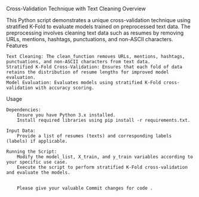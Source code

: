 Cross-Validation Technique with Text Cleaning
Overview

This Python script demonstrates a unique cross-validation technique using stratified K-Fold to evaluate models trained on preprocessed text data. The preprocessing involves cleaning text data such as resumes by removing URLs, mentions, hashtags, punctuations, and non-ASCII characters.
Features

    Text Cleaning: The clean_function removes URLs, mentions, hashtags, punctuations, and non-ASCII characters from text data.
    Stratified K-Fold Cross-Validation: Ensures that each fold of data retains the distribution of resume lengths for improved model evaluation.
    Model Evaluation: Evaluates models using stratified K-Fold cross-validation with accuracy scoring.

Usage

    Dependencies:
        Ensure you have Python 3.x installed.
        Install required libraries using pip install -r requirements.txt.

    Input Data:
        Provide a list of resumes (texts) and corresponding labels (labels) if applicable.

    Running the Script:
        Modify the model_list, X_train, and y_train variables according to your specific use case.
        Execute the script to perform stratified K-Fold cross-validation and evaluate the models.


        Please give your valuable Commit changes for code .
